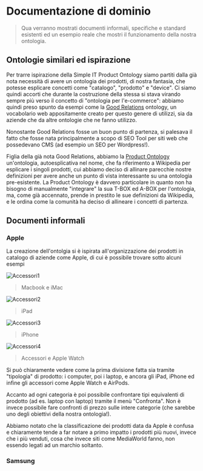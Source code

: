 # Documentazione di dominio

> Qua verranno mostrati documenti informali, specifiche e standard esistenti ed
> un esempio reale che mostri il funzionamento della nostra ontologia.

## Ontologie similari ed ispirazione

Per trarre ispirazione della Simple IT Product Ontology siamo partiti dalla già nota 
necessità di avere un ontologia dei prodotti, di nostra fantasia, che potesse esplicare
concetti come "catalogo", "prodotto" e "device".
Ci siamo quindi accorti che durante la costruzione della stessa si stava virando sempre
più verso il concetto di "ontologia per l'e-commerce": abbiamo quindi preso spunto da
esempi come la [Good Relations](http://www.heppnetz.de/projects/goodrelations/) ontology,
un vocabolario web appositamente creato per questo genere di utilizzi, sia da aziende
che da altre ontologie che ne fanno utilizzo.

Nonostante Good Relations fosse un buon punto di partenza, si palesava il fatto che
fosse nata principalmente a scopo di SEO Tool per siti web che possedevano CMS
(ad esempio un SEO per Wordpress!).

Figlia della già nota Good Relations, abbiamo la [Product Ontology](http://www.productontology.org/)
un'ontologia, autoesplicativa nel nome, che fa riferimento a Wikipedia per esplicare i singoli
prodotti, cui abbiamo deciso di allinare parecchie nostre definizioni per avere anche un punto
di vista interessante su una ontologia pre-esistente. La Product Ontology è davvero particolare
in quanto non ha bisogno di manualmente "integrare" la sua T-BOX ed A-BOX per l'ontologia,
ma, come già accennato, prende in prestito le sue definizioni da Wikipedia, e le ordina come la comunità ha deciso
di allineare i concetti di partenza.

## Documenti informali

### Apple

La creazione dell'ontolgia si è ispirata all'organizzazione dei prodotti in catalogo
di aziende come Apple, di cui è possibile trovare sotto alcuni esempi

![Accessori1](https://i.ibb.co/K5mc9rH/image-2021-01-10-17-05-25.png)

> Macbook e iMac

![Accessori2](https://i.ibb.co/XLzLPdB/image-2021-01-10-17-06-16.png)

> iPad

![Accessori3](https://i.ibb.co/s68d5M7/image-2021-01-10-17-06-32.png)

> iPhone

![Accessori4](https://i.ibb.co/jJf4c8c/image-2021-01-10-17-06-43.png)

> Accessori e Apple Watch

Si può chiaramente vedere come la prima divisione fatta sia tramite "tipologia" di
prodotto: i computer, poi i laptop, e ancora gli iPad, iPhone ed infine gli accessori
come Apple Watch e AirPods.

Accanto ad ogni categoria è poi possibile confrontare tipi equivalenti di prodotto
(ad es. laptop con laptop) tramite il menù "Confronta". Non è invece possibile
fare confronti di prezzo sulle intere categorie (che sarebbe uno degli obiettivi
della nostra ontologia!).

Abbiamo notato che la classificazione dei prodotti data da Apple è confusa e chiaramente
tende a far notare a primo impatto i prodotti più nuovi, invece che i più venduti, cosa 
che invece siti come MediaWorld fanno, non essendo legati ad un marchio soltanto.

### Samsung


